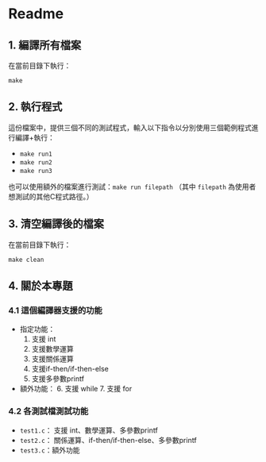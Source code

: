 # Readme

## 1. 編譯所有檔案
在當前目錄下執行：
```
make
```



## 2. 執行程式

這份檔案中，提供三個不同的測試程式，輸入以下指令以分別使用三個範例程式進行編譯+執行：
* `make run1 `
* `make run2 `
* `make run3 `

也可以使用額外的檔案進行測試：`make run filepath`
（其中 `filepath` 為使用者想測試的其他C程式路徑。）



## 3. 清空編譯後的檔案

在當前目錄下執行：
```
make clean
```


## 4. 關於本專題

### 4.1 這個編譯器支援的功能
* 指定功能：
	1. 支援 int
	2. 支援數學運算
	3. 支援關係運算
	4. 支援if-then/if-then-else
	5. 支援多參數printf
* 額外功能：
	6. 支援 while
	7. 支援 for

### 4.2 各測試檔測試功能
* `test1.c`：
   支援 int、數學運算、多參數printf
* `test2.c`：
   關係運算、if-then/if-then-else、多參數printf
* `test3.c`：額外功能
